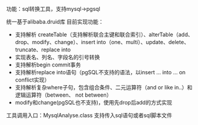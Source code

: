 功能：sql转换工具，支持mysql->pgsql

统一基于alibaba.druid库
目前实现功能：
- 支持解析 createTable（支持解析联合主键和联合索引）、alterTable（add、drop、modify、change）、insert into（one、multi）、update、delete、truncate、replace into
- 实现表名、列名、字段名的引号转换
- 支持解析begin commit事务
- 支持解析replace into语句（pgSQL不支持的语法，以insert ... into ... on conflict实现）
- 支持解析复杂where子句，包含组合条件、二元运算符（and or like in..）和逻辑运算符（between、 not between）
- modify和change(pgSQL也不支持)，使用先drop后add的方式实现


工具调用入口：MysqlAnalyse.class 支持传入sql语句或者sql脚本文件
